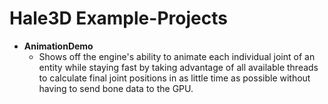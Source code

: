 # Hale3D Example-Projects
* **AnimationDemo**
	* Shows off the engine's ability to animate each individual joint of an entity while staying fast by taking advantage of all available threads to calculate final joint positions in as little time as possible without having to send bone data to the GPU.
